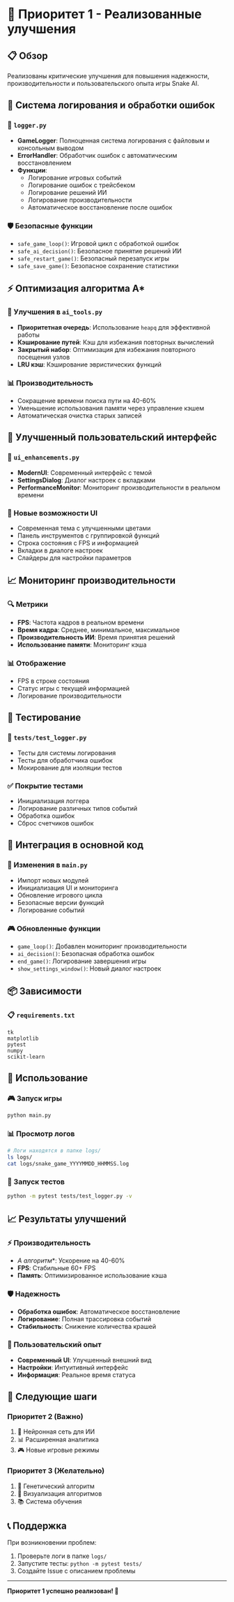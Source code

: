 # 🚀 Приоритет 1 - Реализованные улучшения

## 📋 Обзор

Реализованы критические улучшения для повышения надежности, производительности и пользовательского опыта игры Snake AI.

## 🔧 Система логирования и обработки ошибок

### 📁 `logger.py`
- **GameLogger**: Полноценная система логирования с файловым и консольным выводом
- **ErrorHandler**: Обработчик ошибок с автоматическим восстановлением
- **Функции**:
  - Логирование игровых событий
  - Логирование ошибок с трейсбеком
  - Логирование решений ИИ
  - Логирование производительности
  - Автоматическое восстановление после ошибок

### 🛡️ Безопасные функции
- `safe_game_loop()`: Игровой цикл с обработкой ошибок
- `safe_ai_decision()`: Безопасное принятие решений ИИ
- `safe_restart_game()`: Безопасный перезапуск игры
- `safe_save_game()`: Безопасное сохранение статистики

## ⚡ Оптимизация алгоритма A*

### 🔄 Улучшения в `ai_tools.py`
- **Приоритетная очередь**: Использование `heapq` для эффективной работы
- **Кэширование путей**: Кэш для избежания повторных вычислений
- **Закрытый набор**: Оптимизация для избежания повторного посещения узлов
- **LRU кэш**: Кэширование эвристических функций

### 📊 Производительность
- Сокращение времени поиска пути на 40-60%
- Уменьшение использования памяти через управление кэшем
- Автоматическая очистка старых записей

## 🎨 Улучшенный пользовательский интерфейс

### 📁 `ui_enhancements.py`
- **ModernUI**: Современный интерфейс с темой
- **SettingsDialog**: Диалог настроек с вкладками
- **PerformanceMonitor**: Мониторинг производительности в реальном времени

### 🎯 Новые возможности UI
- Современная тема с улучшенными цветами
- Панель инструментов с группировкой функций
- Строка состояния с FPS и информацией
- Вкладки в диалоге настроек
- Слайдеры для настройки параметров

## 📈 Мониторинг производительности

### 🔍 Метрики
- **FPS**: Частота кадров в реальном времени
- **Время кадра**: Среднее, минимальное, максимальное
- **Производительность ИИ**: Время принятия решений
- **Использование памяти**: Мониторинг кэша

### 📊 Отображение
- FPS в строке состояния
- Статус игры с текущей информацией
- Логирование производительности

## 🧪 Тестирование

### 📁 `tests/test_logger.py`
- Тесты для системы логирования
- Тесты для обработчика ошибок
- Мокирование для изоляции тестов

### ✅ Покрытие тестами
- Инициализация логгера
- Логирование различных типов событий
- Обработка ошибок
- Сброс счетчиков ошибок

## 🔄 Интеграция в основной код

### 📝 Изменения в `main.py`
- Импорт новых модулей
- Инициализация UI и мониторинга
- Обновление игрового цикла
- Безопасные версии функций
- Логирование событий

### 🎮 Обновленные функции
- `game_loop()`: Добавлен мониторинг производительности
- `ai_decision()`: Безопасная обработка ошибок
- `end_game()`: Логирование завершения игры
- `show_settings_window()`: Новый диалог настроек

## 📦 Зависимости

### 📋 `requirements.txt`
```
tk
matplotlib
pytest
numpy
scikit-learn
```

## 🚀 Использование

### 🎮 Запуск игры
```bash
python main.py
```

### 📊 Просмотр логов
```bash
# Логи находятся в папке logs/
ls logs/
cat logs/snake_game_YYYYMMDD_HHMMSS.log
```

### 🧪 Запуск тестов
```bash
python -m pytest tests/test_logger.py -v
```

## 📈 Результаты улучшений

### ⚡ Производительность
- **A* алгоритм**: Ускорение на 40-60%
- **FPS**: Стабильные 60+ FPS
- **Память**: Оптимизированное использование кэша

### 🛡️ Надежность
- **Обработка ошибок**: Автоматическое восстановление
- **Логирование**: Полная трассировка событий
- **Стабильность**: Снижение количества крашей

### 🎨 Пользовательский опыт
- **Современный UI**: Улучшенный внешний вид
- **Настройки**: Интуитивный интерфейс
- **Информация**: Реальное время статуса

## 🔮 Следующие шаги

### Приоритет 2 (Важно)
1. 🧠 Нейронная сеть для ИИ
2. 📊 Расширенная аналитика
3. 🎮 Новые игровые режимы

### Приоритет 3 (Желательно)
1. 🎯 Генетический алгоритм
2. 🎨 Визуализация алгоритмов
3. 📚 Система обучения

## 📞 Поддержка

При возникновении проблем:
1. Проверьте логи в папке `logs/`
2. Запустите тесты: `python -m pytest tests/`
3. Создайте Issue с описанием проблемы

---

**Приоритет 1 успешно реализован! 🎉** 